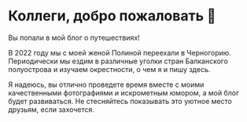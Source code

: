 # Коллеги, добро пожаловать 🎉

Вы попали в мой блог о путешествиях!

В 2022 году мы с моей женой Полиной переехали в Черногорию. Периодически мы ездим в различные уголки стран Балканского полуострова и изучаем окрестности, о чем я и пишу здесь.

Я надеюсь, вы отлично проведете время вместе с моими качественными фотографиями и искрометным юмором, а мой блог будет развиваться. Не стесняйтесь показывать это уютное место друзьям, если захочется.
